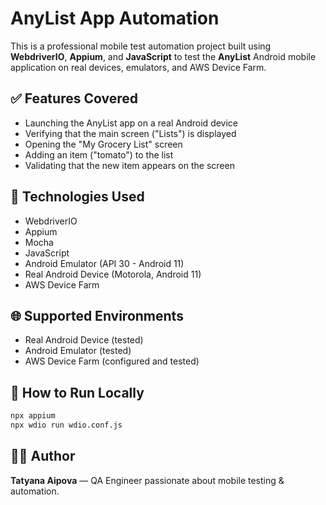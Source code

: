 # AnyList App Automation

This is a professional mobile test automation project built using **WebdriverIO**, **Appium**, and **JavaScript** to test the **AnyList** Android mobile application on real devices, emulators, and AWS Device Farm.

## ✅ Features Covered

- Launching the AnyList app on a real Android device
- Verifying that the main screen ("Lists") is displayed
- Opening the "My Grocery List" screen
- Adding an item ("tomato") to the list
- Validating that the new item appears on the screen

## 🧪 Technologies Used

- WebdriverIO
- Appium
- Mocha
- JavaScript
- Android Emulator (API 30 - Android 11)
- Real Android Device (Motorola, Android 11)
- AWS Device Farm

## 🌐 Supported Environments

- Real Android Device (tested)
- Android Emulator (tested)
- AWS Device Farm (configured and tested)

## 🚀 How to Run Locally

```bash
npx appium
npx wdio run wdio.conf.js
```

## 👩‍💻 Author

**Tatyana Aipova** — QA Engineer passionate about mobile testing & automation.


